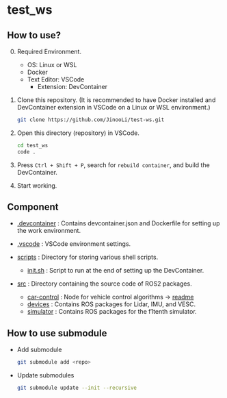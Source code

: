 # test_ws

## How to use?
0. Required Environment.
    - OS: Linux or WSL
    - Docker
    - Text Editor: VSCode
        - Extension: DevContainer

1. Clone this repository. (It is recommended to have Docker installed and DevContainer extension in VSCode on a Linux or WSL environment.)

    ```bash
    git clone https://github.com/JinooLi/test-ws.git
    ```

2. Open this directory (repository) in VSCode.

    ```bash
    cd test_ws
    code .
    ```

3. Press `Ctrl + Shift + P`, search for `rebuild container`, and build the DevContainer.

4. Start working.

## Component

- [.devcontainer](./.devcontainer) : Contains devcontainer.json and Dockerfile for setting up the work environment.

- [.vscode](./.vscode) : VSCode environment settings.

- [scripts](./scripts/) : Directory for storing various shell scripts.
    - [init.sh](./scripts/init.sh) : Script to run at the end of setting up the DevContainer.

- [src](./src/) : Directory containing the source code of ROS2 packages.
    - [car-control](./src/car-control/) : Node for vehicle control algorithms -> [readme](https://github.com/JinooLi/car-control/tree/main)
    - [devices](./src/devices/) : Contains ROS packages for Lidar, IMU, and VESC.
    - [simulator](./src/simulator/) : Contains ROS packages for the f1tenth simulator.

## How to use submodule

- Add submodule
    ```bash
    git submodule add <repo>
    ```

- Update submodules
    ```bash
    git submodule update --init --recursive
    ```
